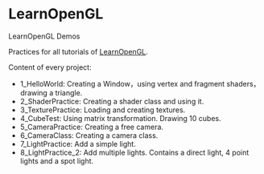 # LearnOpenGL
LearnOpenGL Demos

Practices for all tutorials of [LearnOpenGL](http://learnopengl.com/).

Content of every project:
- 1_HelloWorld: Creating a Window，using vertex and fragment shaders，drawing a triangle.
- 2_ShaderPractice: Creating a shader class and using it.
- 3_TexturePractice: Loading and creating textures.
- 4_CubeTest: Using matrix transformation. Drawing 10 cubes.
- 5_CameraPractice: Creating a free camera.
- 6_CameraClass: Creating a camera class.
- 7_LightPractice: Add a simple light.
- 8_LightPractice_2: Add multiple lights. Contains a direct light, 4 point lights and a spot light.
